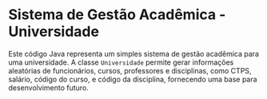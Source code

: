 # Sistema de Gestão Acadêmica - Universidade

Este código Java representa um simples sistema
de gestão acadêmica para uma universidade. 
A classe `Universidade` permite gerar informações aleatórias de 
funcionários, cursos, professores e disciplinas, como CTPS, salário, 
código do curso, e código da disciplina, fornecendo uma base para 
desenvolvimento futuro.